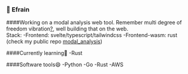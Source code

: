 ### 👋 Efrain

####Working on a modal analysis web tool.
Remember multi degree of freedom vibration[?](https://www.brown.edu/Departments/Engineering/Courses/En4/Notes/vibrations_mdof/vibrations_mdof.htm), well building that on the web.
<br/>
Stack:
-Frontend: svelte/typescript/tailwindcss
-Frontend-wasm: rust (check my public repo [modal_analysis](https://github.com/esoteloferry/modal_analysis))

####Currently learning🌱
-Rust

####Software tools😄
-Python
-Go
-Rust
-AWS

<!--
**esoteloferry/esoteloferry** is a ✨ _special_ ✨ repository because its `README.md` (this file) appears on your GitHub profile.

Here are some ideas to get you started:

- 🔭 I’m currently working on ...
- 🌱 I’m currently learning ...
- 👯 I’m looking to collaborate on ...
- 🤔 I’m looking for help with ...
- 💬 Ask me about ...
- 📫 How to reach me: ...
-  Pronouns: ...
- ⚡ Fun fact: ...
-->
